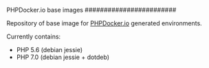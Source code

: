 PHPDocker.io base images
########################

Repository of base image for [PHPDocker.io](http://phpdocker.io) generated environments.

Currently contains:
 * PHP 5.6 (debian jessie)
 * PHP 7.0 (debian jessie + dotdeb)
